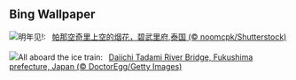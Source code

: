 ## Bing Wallpaper
![](https://www.bing.com/th?id=OHR.ThailandNewYears_ZH-CN2058192262_UHD.jpg&w=1000)明年见!:&nbsp;&ensp;[帕那空奇里上空的烟花，碧武里府,泰国 (© noomcpk/Shutterstock)](https://www.bing.com/th?id=OHR.ThailandNewYears_ZH-CN2058192262_UHD.jpg)
<br><br/>
![](https://www.bing.com/th?id=OHR.TadamiWinter_EN-US6973402256_UHD.jpg&w=1000)All aboard the ice train:&nbsp;&ensp;[Daiichi Tadami River Bridge, Fukushima prefecture, Japan (© DoctorEgg/Getty Images)](https://www.bing.com/th?id=OHR.TadamiWinter_EN-US6973402256_UHD.jpg)
<br><br/>
